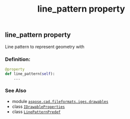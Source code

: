 ﻿---
title: line_pattern property
second_title: Aspose.CAD for Python via .NET API References
description: 
type: docs
weight: 40
url: /aspose.cad.fileformats.iges.drawables/idrawableproperties/line_pattern/
is_root: false
---

## line_pattern property


Line pattern to represent geometry with
### Definition:
```python
@property
def line_pattern(self):
    ...
```

### See Also
* module [`aspose.cad.fileformats.iges.drawables`](../../)
* class [`IDrawableProperties`](/cad/python-net/aspose.cad.fileformats.iges.drawables/idrawableproperties)
* class [`LinePatternPredef`](/cad/python-net/aspose.cad.fileformats.iges.drawables/linepatternpredef)
